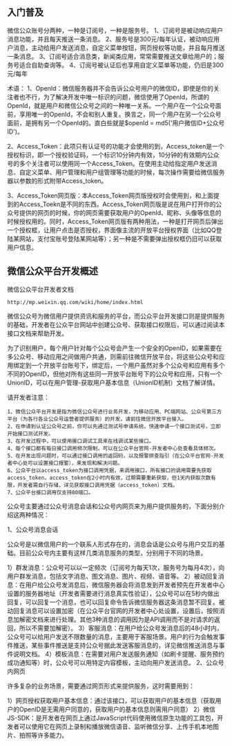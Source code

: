 入门普及
--------
微信公众账号分两种，一种是订阅号，一种是服务号。
1、订阅号是被动响应用户消息功能，并且每天推送一条消息。
2、服务号是300元/每年认证，被动响应用户消息，主动给用户发送消息，自定义菜单按钮，网页授权等功能，并且每月推送一条消息。
3、订阅号适合消息类，新闻类应用，常常需要推送文章给用户的；服务号适合自助查询等。
4、订阅号被认证后也享用自定义菜单等功能，仍旧是300元/每年

术语：
1、OpenId：微信服务器并不会告诉公众号用户的微信ID，即使是你的关注者也不行，为了解决开发中唯一标识的问题，微信使用了OpenId，所谓的OpenId，就是用户和微信公众号之间的一种唯一关系。一个用户在一个公众号面前，享用唯一的OpenId，不会和别人重复。换言之，同一个用户在另一个公众号面前，是拥有另一个OpenId的。直白些就是$openId = md5('用户微信ID+公众号ID')。

2、Access_Token：此项只有认证号的功能才会使用的到，Access_token是一个授权标识，即一个授权验证码，一个标识10分钟内有效，10分钟的有效期内公众号的多个关注者可以使用同一个Access_Token。在使用主动给指定用户发送消息、自定义菜单、用户管理和用户组管理等功能的时候，每次操作需要给微信服务器以参数的形式附带Access_token。

3、Access_Token网页版：本Access_Token网页版授权时会使用到，和上面提到的Access_Toekn是不同的东西。Access_Token网页版是说在用户打开你的公众号提供的网页的时候，你的网页需要获取用户的OpenId、昵称、头像等信息的时候授权用的。同时，Access_Token网页版有两种用法，一种是打开网页后弹出一个授权框，让用户点击是否授权，界面像主流的开放平台授权界面（比如QQ登陆某网站，支付宝账号登陆某网站等）；另一种是不需要弹出授权框仍旧可以获取用户信息。

微信公众平台开发概述
--------------------
微信公众平台开发者文档

    http://mp.weixin.qq.com/wiki/home/index.html

微信公众号为微信用户提供资讯和服务的平台，而公众平台开发接口则是提供服务的基础，开发者在公众平台网站中创建公众号、获取接口权限后，可以通过阅读本接口文档来帮助开发。

为了识别用户，每个用户针对每个公众号会产生一个安全的OpenID，如果需要在多公众号、移动应用之间做用户共通，则需前往微信开放平台，将这些公众号和应用绑定到一个开放平台账号下，绑定后，一个用户虽然对多个公众号和应用有多个不同的OpenID，但他对所有这些同一开放平台账号下的公众号和应用，只有一个UnionID，可以在用户管理-获取用户基本信息（UnionID机制）文档了解详情。

请开发者注意：

    1、微信公众平台开发是指为微信公众号进行业务开发，为移动应用、PC端网站、公众号第三方平台（为各行各业公众号运营者提供服务）的开发，请前往微信开放平台接入。
    2、在申请到认证公众号之前，你可以先通过测试号申请系统，快速申请一个接口测试号，立即开始接口测试开发。
    3、在开发过程中，可以使用接口调试工具来在线调试某些接口。
    4、每个接口都有每日接口调用频次限制，可以在公众平台官网-开发者中心处查看具体频次。
    5、在开发出现问题时，可以通过接口调用的返回码，以及报警排查指引（在公众平台官网-开发者中心处可以设置接口报警），来发现和解决问题。
    6、公众平台以access_token为接口调用凭据，来调用接口，所有接口的调用需要先获取access_token，access_token在2小时内有效，过期需要重新获取，但1天内获取次数有限，开发者需自行存储，详见获取接口调用凭据（access_token）文档。
    7、公众平台接口调用仅支持80端口。
    
公众号主要通过公众号消息会话和公众号内网页来为用户提供服务的，下面分别介绍这两种情况：

1、公众号消息会话

公众号是以微信用户的一个联系人形式存在的，消息会话是公众号与用户交互的基础。目前公众号内主要有这样几类消息服务的类型，分别用于不同的场景。

1）群发消息：公众号可以以一定频次（订阅号为每天1次，服务号为每月4次），向用户群发消息，包括文字消息、图文消息、图片、视频、语音等。
2）被动回复消息：在用户给公众号发消息后，微信服务器会将消息发到开发者预先在开发者中心设置的服务器地址（开发者需要进行消息真实性验证），公众号可以在5秒内做出回复，可以回复一个消息，也可以回复命令告诉微信服务器这条消息暂不回复。被动回复消息可以设置加密（在公众平台官网的开发者中心处设置，设置后，按照消息加解密文档来进行处理。其他3种消息的调用因为是API调用而不是对请求的返回，所以不需要加解密）。
3）客服消息：在用户给公众号发消息后的48小时内，公众号可以给用户发送不限数量的消息，主要用于客服场景。用户的行为会触发事件推送，某些事件推送是支持公众号据此发送客服消息的，详见微信推送消息与事件说明文档。
4）模板消息：在需要对用户发送服务通知（如刷卡提醒、服务预约成功通知等）时，公众号可以用特定内容模板，主动向用户发送消息。
2、公众号内网页

许多复杂的业务场景，需要通过网页形式来提供服务，这时需要用到：

1）网页授权获取用户基本信息：通过该接口，可以获取用户的基本信息（获取用户的OpenID是无需用户同意的，获取用户的基本信息则需用户同意）
2）微信JS-SDK：是开发者在网页上通过JavaScript代码使用微信原生功能的工具包，开发者可以使用它在网页上录制和播放微信语音、监听微信分享、上传手机本地图片、拍照等许多能力。

